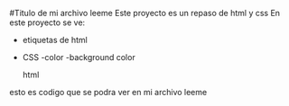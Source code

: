 #Titulo de mi archivo leeme 
Este proyecto es un repaso de html y css
En este proyecto se ve:
- etiquetas de html
- CSS
  -color
  -background color

   html
<html>
  <body>
   <p>esto es codigo que se podra ver en mi archivo leeme</p>
  </body>
</html>
